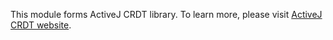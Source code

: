 This module forms ActiveJ CRDT library. To learn more, please visit [ActiveJ CRDT website](https://crdt.activej.io).